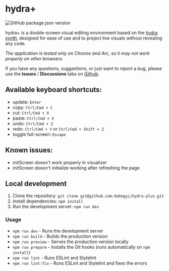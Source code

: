 # hydra+

![GitHub package.json version](https://img.shields.io/github/package-json/v/dahegyi/hydra-plus)

hydra+ is a double-screen visual editing environment based on the [hydra synth](https://github.com/hydra-synth/hydra-synth), designed for ease of use and to project live visuals without revealing any code.

_The application is tested only on Chrome and Arc, so it may not work properly on other browsers._

If you have any questions, suggestions, or just want to report a bug, please use the **Issues** / **Discussions** tabs on [Github](https://github.com/dahegyi/hydra-plus).

## Available keyboard shortcuts:

- update: `Enter`
- copy: `Ctrl/Cmd + C`
- cut: `Ctrl/Cmd + X`
- paste: `Ctrl/Cmd + V`
- undo: `Ctrl/Cmd + Z`
- redo: `Ctrl/Cmd + Y` or `Ctrl/Cmd + Shift + Z`
- toggle full-screen: `Escape`

## Known issues:

- initScreen doesn't work properly in visualizer
- initScreen doesn't initialize working after refreshing the page

## Local development

1. Clone the repository: `git clone git@github.com:dahegyi/hydra-plus.git`
2. Install dependencies: `npm install`
3. Run the development server: `npm run dev`

### Usage

- `npm run dev` - Runs the development server
- `npm run build` - Builds the production version
- `npm run preview` - Serves the production version locally
- `npm run prepare` - Installs the Git hooks (runs automatically on `npm install`)
- `npm run lint` - Runs ESLint and Stylelint
- `npm run lint:fix` - Runs ESLint and Stylelint and fixes the errors
